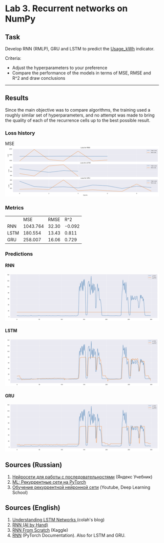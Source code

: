 # Lab 3. Recurrent networks on NumPy

## Task
Develop RNN (RMLP), GRU and LSTM to predict the [Usage_kWh](https://archive.ics.uci.edu/dataset/851/steel+industry+energy+consumption) indicator.

Criteria:
* Adjust the hyperparameters to your preference
* Compare the performance of the models in terms of MSE, RMSE and R^2 and draw conclusions

---
## Results
Since the main objective was to compare algorithms, the training used a roughly similar set of hyperparameters, and no attempt was made to bring the quality of each of the recurrence cells up to the best possible result.

### Loss history
MSE
![mse_losses.png](img/MSE_history.png)

### Metrics

<table class="results" align="center">
	<tbody>
		<tr>
			<td></td>
			<td>MSE</td>
			<td>RMSE</td>
            <td>R^2</td>
		</tr>
		<tr>
			<td>RNN</td>
			<td>1043.764</td>
            <td>32.30</td>
            <td>-0.092</td>
		</tr>
		<tr>
			<td>LSTM</td>
			<td>180.554</td>
            <td>13.43</td>
            <td>0.811</td>
		</tr>
		<tr>
			<td>GRU</td>
			<td>258.007</td>
            <td>16.06</td>
            <td>0.729</td>
		</tr>
	</tbody>
</table>

### Predictions
#### RNN
![rnn_preds.png](img/RNN_preds.png)
#### LSTM
![lstm_preds.png](img/LSTM_preds.png)
#### GRU
![gru_preds.png](img/GRU_preds.png)


## Sources (Russian)
1. [Нейросети для работы с последовательностями](https://education.yandex.ru/handbook/ml/article/nejroseti-dlya-raboty-s-posledovatelnostyami) (Яндекс Учебник)
2. [ML: Рекуррентные сети на PyTorch](https://qudata.com/ml/ru/NN_RNN_Torch.html) 
3. [Обучение рекуррентной нейронной сети](https://www.youtube.com/watch?v=WsXgPD4lmlc&t=364s) (Youtube, Deep Learning School)
## Sources (English)
1. [Understanding LSTM Networks ](https://colah.github.io/posts/2015-08-Understanding-LSTMs/)(colah's blog)
2. [RNN (AI by Hand)](https://dongou.tech/ai/dongou/ai-by-hand-%E2%9C%8D%EF%B8%8F-with-prof-tom-yeh-for-ai-professionals/)
3. [RNN From Scratch](https://www.kaggle.com/code/fareselmenshawii/rnn-from-scratch#Data-Prepartion) (Kaggle)
4. [RNN](https://pytorch.org/docs/stable/generated/torch.nn.RNN.html) (PyTorch Documentation). Also for LSTM and GRU.